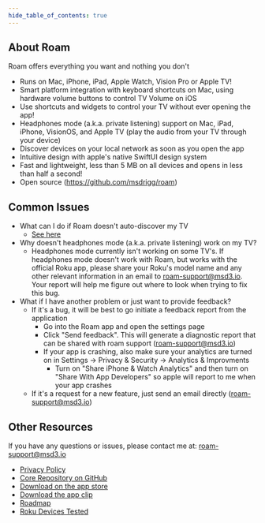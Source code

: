 ```yaml
---
hide_table_of_contents: true
---
```


<head>
    <meta name="apple-itunes-app" content="app-id=6469834197, app-clip-bundle-id=com.msdrigg.roam.Clip, app-clip-display=card"/>
</head>

## About Roam

Roam offers everything you want and nothing you don't

-   Runs on Mac, iPhone, iPad, Apple Watch, Vision Pro or Apple TV!
-   Smart platform integration with keyboard shortcuts on Mac, using hardware volume buttons to control TV Volume on iOS
-   Use shortcuts and widgets to control your TV without ever opening the app!
-   Headphones mode (a.k.a. private listening) support on Mac, iPad, iPhone, VisionOS, and Apple TV (play the audio from your TV through your device)
-   Discover devices on your local network as soon as you open the app
-   Intuitive design with apple's native SwiftUI design system
-   Fast and lightweight, less than 5 MB on all devices and opens in less than half a second!
-   Open source (https://github.com/msdrigg/roam)

## Common Issues

-   What can I do if Roam doesn't auto-discover my TV
    -   [See here](/manually-add-tv)
-   Why doesn't headphones mode (a.k.a. private listening) work on my TV?
    -   Headphones mode currently isn't working on some TV's. If headphones mode doesn't work with Roam, but works with the official Roku app, please share your Roku's model name and any other relevant information in an email to [roam-support@msd3.io](mailto:roam-support@msd3.io). Your report will help me figure out where to look when trying to fix this bug.
-   What if I have another problem or just want to provide feedback?
    -   If it's a bug, it will be best to go initiate a feedback report from the application
        -   Go into the Roam app and open the settings page
        -   Click "Send feedback". This will generate a diagnostic report that can be shared with roam support (roam-support@msd3.io)
        -   If your app is crashing, also make sure your analytics are turned on in Settings -> Privacy & Security -> Analytics & Improvments
            -   Turn on "Share iPhone & Watch Analytics" and then turn on "Share With App Developers" so apple will report to me when your app crashes
    -   If it's a request for a new feature, just send an email directly (roam-support@msd3.io)

## Other Resources

If you have any questions or issues, please contact me at: [roam-support@msd3.io](mailto:roam-support@msd3.io)

-   [Privacy Policy](/privacy)
-   [Core Repository on GitHub](https://github.com/msdrigg/roam)
-   [Download on the app store](https://apps.apple.com/us/app/roam/6469834197)
-   [Download the app clip](/appclip)
-   [Roadmap](/upcoming-work)
-   [Roku Devices Tested](/tested-tvs)
